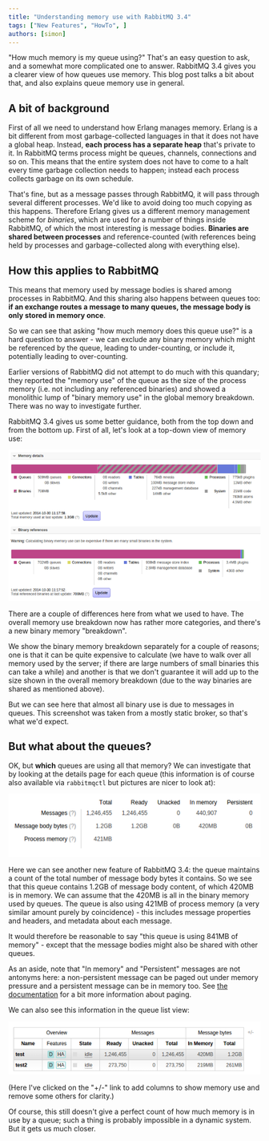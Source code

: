 ```yaml
---
title: "Understanding memory use with RabbitMQ 3.4"
tags: ["New Features", "HowTo", ]
authors: [simon]
---
```


"How much memory is my queue using?" That's an easy question to ask, and a somewhat more complicated one to answer. RabbitMQ 3.4 gives you a clearer view of how queues use memory. This blog post talks a bit about that, and also explains queue memory use in general.

<!-- truncate -->

## A bit of background

First of all we need to understand how Erlang manages memory. Erlang is a bit different from most garbage-collected languages in that it does not have a global heap. Instead, **each process has a separate heap** that's private to it. In RabbitMQ terms process might be queues, channels, connections and so on. This means that the entire system does not have to come to a halt every time garbage collection needs to happen; instead each process collects garbage on its own schedule.

That's fine, but as a message passes through RabbitMQ, it will pass through several different processes. We'd like to avoid doing too much copying as this happens. Therefore Erlang gives us a different memory management scheme for *binaries*, which are used for a number of things inside RabbitMQ, of which the most interesting is message bodies. **Binaries are shared between processes** and reference-counted (with references being held by processes and garbage-collected along with everything else).

## How this applies to RabbitMQ

This means that memory used by message bodies is shared among processes in RabbitMQ. And this sharing also happens between queues too: **if an exchange routes a message to many queues, the message body is only stored in memory once**.

So we can see that asking "how much memory does this queue use?" is a hard question to answer - we can exclude any binary memory which might be referenced by the queue, leading to under-counting, or include it, potentially leading to over-counting.

Earlier versions of RabbitMQ did not attempt to do much with this quandary; they reported the "memory use" of the queue as the size of the process memory (i.e. not including any referenced binaries) and showed a monolithic lump of "binary memory use" in the global memory breakdown. There was no way to investigate further.

RabbitMQ 3.4 gives us some better guidance, both from the top down and from the bottom up. First of all, let's look at a top-down view of memory use:

![](node-memory.png)

There are a couple of differences here from what we used to have. The overall memory use breakdown now has rather more categories, and there's a new binary memory "breakdown".

We show the binary memory breakdown separately for a couple of reasons; one is that it can be quite expensive to calculate (we have to walk over all memory used by the server; if there are large numbers of small binaries this can take a while) and another is that we don't guarantee it will add up to the size shown in the overall memory breakdown (due to the way binaries are shared as mentioned above).

But we can see here that almost all binary use is due to messages in queues. This screenshot was taken from a mostly static broker, so that's what we'd expect.

## But what about the queues?

OK, but **which** queues are using all that memory? We can investigate that by looking at the details page for each queue (this information is of course also available via `rabbitmqctl` but pictures are nicer to look at):

![](queue-memory.png)

Here we can see another new feature of RabbitMQ 3.4: the queue maintains a count of the total number of message body bytes it contains. So we see that this queue contains 1.2GB of message body content, of which 420MB is in memory. We can assume that the 420MB is all in the binary memory used by queues. The queue is also using 421MB of process memory (a very similar amount purely by coincidence) - this includes message properties and headers, and metadata about each message.

It would therefore be reasonable to say "this queue is using 841MB of memory" - except that the message bodies might also be shared with other queues.

As an aside, note that "In memory" and "Persistent" messages are not antonyms here: a non-persistent message can be paged out under memory pressure and a persistent message can be in memory too. See [the documentation](/docs/memory#paging) for a bit more information about paging.

We can also see this information in the queue list view:

![](queues-memory.png)

(Here I've clicked on the "+/-" link to add columns to show memory use and remove some others for clarity.)

Of course, this still doesn't give a perfect count of how much memory is in use by a queue; such a thing is probably impossible in a dynamic system. But it gets us much closer.

